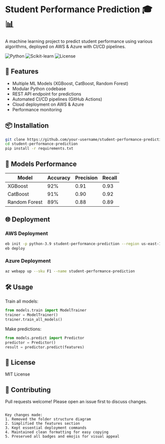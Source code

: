 
# Student Performance Prediction 🎓📊

A machine learning project to predict student performance using various algorithms, deployed on AWS & Azure with CI/CD pipelines.

![Python](https://img.shields.io/badge/Python-3.9%2B-blue)
![Scikit-learn](https://img.shields.io/badge/Scikit--learn-1.0+-orange)
![License](https://img.shields.io/badge/License-MIT-green)

## 🚀 Features

- Multiple ML Models (XGBoost, CatBoost, Random Forest)
- Modular Python codebase
- REST API endpoint for predictions
- Automated CI/CD pipelines (GitHub Actions)
- Cloud deployment on AWS & Azure
- Performance monitoring

## 📦 Installation

```bash
git clone https://github.com/your-username/student-performance-prediction.git
cd student-performance-prediction
pip install -r requirements.txt
```

## 🤖 Models Performance

| Model       | Accuracy | Precision | Recall |
|-------------|----------|-----------|--------|
| XGBoost     | 92%      | 0.91      | 0.93   |
| CatBoost    | 91%      | 0.90      | 0.92   |
| Random Forest | 89%    | 0.88      | 0.89   |

## 🌐 Deployment

### AWS Deployment
```bash
eb init -p python-3.9 student-performance-prediction --region us-east-1
eb deploy
```

### Azure Deployment
```bash
az webapp up --sku F1 --name student-performance-prediction
```

## 🛠️ Usage

Train all models:
```python
from models.train import ModelTrainer
trainer = ModelTrainer()
trainer.train_all_models()
```

Make predictions:
```python
from models.predict import Predictor
predictor = Predictor()
result = predictor.predict(features)
```

## 📄 License
MIT License

## 🤝 Contributing
Pull requests welcome! Please open an issue first to discuss changes.
```

Key changes made:
1. Removed the folder structure diagram
2. Simplified the features section
3. Kept essential deployment commands
4. Maintained clean formatting for easy copying
5. Preserved all badges and emojis for visual appeal


